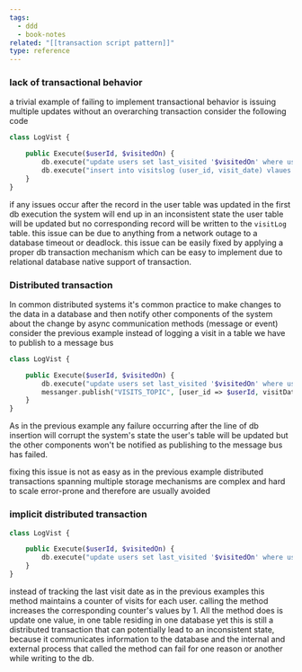 ```yaml
---
tags:
  - ddd
  - book-notes
related: "[[transaction script pattern]]"
type: reference
---
```


### lack of transactional behavior
a trivial example of failing to implement transactional behavior is issuing multiple updates without an overarching transaction consider the following code

```PHP
class LogVist {

	public Execute($userId, $visitedOn) {
		db.execute("update users set last_visited '$visitedOn' where user_id='$userId'")
		db.execute("insert into visitslog (user_id, visit_date) vlaues ('$userId', '$visitedOn')")
	}
}
```

if any issues occur after the record in the user table was updated in the first db execution the system will end up in an inconsistent state the user table will be updated but no corresponding record will be written to the `visitLog` table. this issue can be due to anything from a network outage to a database timeout or deadlock. this issue can be easily fixed by applying a proper db transaction mechanism which can be easy to implement due to relational database native support of transaction.

### Distributed transaction
In common distributed systems it's common practice to make changes to the data in a database and then notify other components of the system about the change by async communication methods (message or event) consider the previous example instead of logging a visit in a table we have to publish to a message bus
```PHP
class LogVist {

	public Execute($userId, $visitedOn) {
		db.execute("update users set last_visited '$visitedOn' where user_id='$userId'")
		messanger.publish("VISITS_TOPIC", [user_id => $userId, visitDate => $visitedOn])
	}
}
```

As in the previous example any failure occurring after the line of db insertion will corrupt the system's state the user's table will be updated but the other components won't be notified as publishing to the message bus has failed.

fixing this issue is not as easy as in the previous example distributed transactions spanning multiple storage mechanisms are complex and hard to scale error-prone and therefore are usually avoided
### implicit distributed transaction

```PHP
class LogVist {

	public Execute($userId, $visitedOn) {
		db.execute("update users set last_visited '$visitedOn' where user_id='$userId'")
	}
}
```
instead of tracking the last visit date as in the previous examples this method maintains a counter of visits for each user. calling the method increases the corresponding counter's values by 1. All the method does is update one value, in one table residing in one database yet this is still a distributed transaction that can potentially lead to an inconsistent state, because it communicates information to the database and the internal and external process that called the method can fail for one reason or another while writing to the db.
